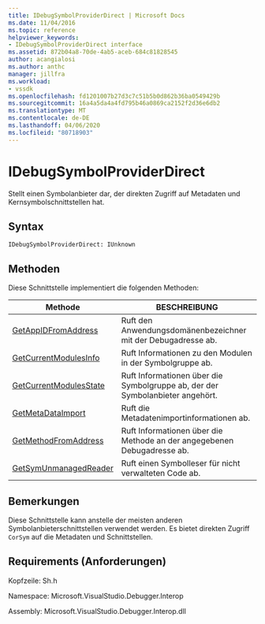 ```yaml
---
title: IDebugSymbolProviderDirect | Microsoft Docs
ms.date: 11/04/2016
ms.topic: reference
helpviewer_keywords:
- IDebugSymbolProviderDirect interface
ms.assetid: 872b04a8-70de-4ab5-aceb-684c81828545
author: acangialosi
ms.author: anthc
manager: jillfra
ms.workload:
- vssdk
ms.openlocfilehash: fd1201007b27d3c7c51b5b0d862b36ba0549429b
ms.sourcegitcommit: 16a4a5da4a4fd795b46a0869ca2152f2d36e6db2
ms.translationtype: MT
ms.contentlocale: de-DE
ms.lasthandoff: 04/06/2020
ms.locfileid: "80718903"
---
```

# <a name="idebugsymbolproviderdirect"></a>IDebugSymbolProviderDirect
Stellt einen Symbolanbieter dar, der direkten Zugriff auf Metadaten und Kernsymbolschnittstellen hat.

## <a name="syntax"></a>Syntax

```
IDebugSymbolProviderDirect: IUnknown
```

## <a name="methods"></a>Methoden
 Diese Schnittstelle implementiert die folgenden Methoden:

|Methode|BESCHREIBUNG|
|------------|-----------------|
|[GetAppIDFromAddress](../../../extensibility/debugger/reference/idebugsymbolproviderdirect-getappidfromaddress.md)|Ruft den Anwendungsdomänenbezeichner mit der Debugadresse ab.|
|[GetCurrentModulesInfo](../../../extensibility/debugger/reference/idebugsymbolproviderdirect-getcurrentmodulesinfo.md)|Ruft Informationen zu den Modulen in der Symbolgruppe ab.|
|[GetCurrentModulesState](../../../extensibility/debugger/reference/idebugsymbolproviderdirect-getcurrentmodulesstate.md)|Ruft Informationen über die Symbolgruppe ab, der der Symbolanbieter angehört.|
|[GetMetaDataImport](../../../extensibility/debugger/reference/idebugsymbolproviderdirect-getmetadataimport.md)|Ruft die Metadatenimportinformationen ab.|
|[GetMethodFromAddress](../../../extensibility/debugger/reference/idebugsymbolproviderdirect-getmethodfromaddress.md)|Ruft Informationen über die Methode an der angegebenen Debugadresse ab.|
|[GetSymUnmanagedReader](../../../extensibility/debugger/reference/idebugsymbolproviderdirect-getsymunmanagedreader.md)|Ruft einen Symbolleser für nicht verwalteten Code ab.|

## <a name="remarks"></a>Bemerkungen
 Diese Schnittstelle kann anstelle der meisten anderen Symbolanbieterschnittstellen verwendet werden. Es bietet direkten Zugriff `CorSym` auf die Metadaten und Schnittstellen.

## <a name="requirements"></a>Requirements (Anforderungen)
 Kopfzeile: Sh.h

 Namespace: Microsoft.VisualStudio.Debugger.Interop

 Assembly: Microsoft.VisualStudio.Debugger.Interop.dll
